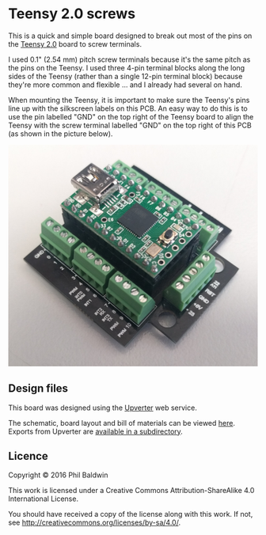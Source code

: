 # Teensy 2.0 screws

This is a quick and simple board designed to break out most of the pins on the [Teensy 2.0](https://www.pjrc.com/store/teensy.html) board to screw terminals.

I used 0.1" (2.54 mm) pitch screw terminals because it's the same pitch as the pins on the Teensy. I used three 4-pin terminal blocks along the long sides of the Teensy (rather than a single 12-pin terminal block) because they're more common and flexible ... and I already had several on hand.

When mounting the Teensy, it is important to make sure the Teensy's pins line up with the silkscreen labels on this PCB. An easy way to do this is to use the pin labelled "GND" on the top right of the Teensy board to align the Teensy with the screw terminal labelled "GND" on the top right of this PCB (as shown in the picture below).

![Board photo](./board-photo.jpg)

## Design files

This board was designed using the [Upverter](https://upverter.com) web service.

The schematic, board layout and bill of materials can be viewed [here](https://upverter.com/Trebuchetindustries/f769853e2825a702/Teensy-screws/). Exports from Upverter are [available in a subdirectory](./Upverter%20exports).

## Licence

Copyright © 2016 Phil Baldwin

This work is licensed under a Creative Commons Attribution-ShareAlike 4.0 International License.

You should have received a copy of the license along with this work. If not, see <http://creativecommons.org/licenses/by-sa/4.0/>.
